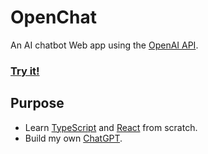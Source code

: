 # OpenChat

An AI chatbot Web app using the [OpenAI API](https://platform.openai.com/).

### [Try it!](https://ebnbin.dev/openchat/)

## Purpose

* Learn [TypeScript](https://www.typescriptlang.org/) and [React](https://reactjs.org/) from scratch.
* Build my own [ChatGPT](https://chat.openai.com/).
